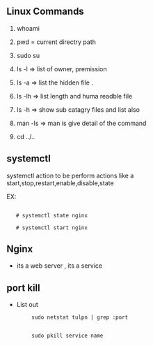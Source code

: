 ## Linux Commands


1. whoami

2. pwd  = current directry path

3. sudo su

4. ls -l => list of owner, premission 

5. ls -a => list the hidden file .

6. ls -lh  => list length and huma readble file

7. ls -h => show sub catagry files and list also

8. man -ls  => man is give detail of the command

9. cd ../..




## systemctl


systemctl action to be perform
    actions like a start,stop,restart,enable,disable,state

EX:

```shell

   # systemctl state nginx

   # systemctl start nginx
```

## Nginx

- its a web server , its a service




## port kill

 - List out

```shell
        sudo netstat tulpn | grep :port


        sudo pkill service name
```

